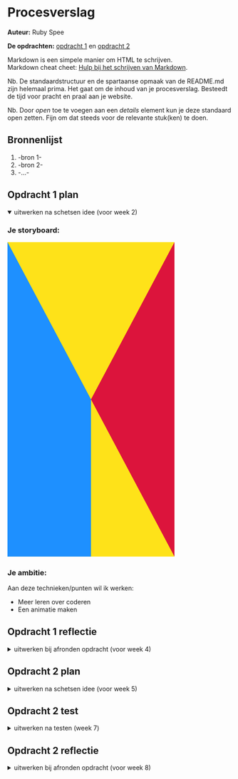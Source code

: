 # Procesverslag
**Auteur:** Ruby Spee

**De opdrachten:** [opdracht 1](opdracht1/index.html) en [opdracht 2](opdracht2/index.html)


Markdown is een simpele manier om HTML te schrijven.  
Markdown cheat cheet: [Hulp bij het schrijven van Markdown](https://github.com/adam-p/markdown-here/wiki/Markdown-Cheatsheet).

Nb. De standaardstructuur en de spartaanse opmaak van de README.md zijn helemaal prima. Het gaat om de inhoud van je procesverslag. Besteedt de tijd voor pracht en praal aan je website.

Nb. Door *open* toe te voegen aan een *details* element kun je deze standaard open zetten. Fijn om dat steeds voor de relevante stuk(ken) te doen.



## Bronnenlijst
  1. -bron 1-
  2. -bron 2-
  3. -...-



## Opdracht 1 plan

<details open>
  <summary>uitwerken na schetsen idee (voor week 2)</summary>


  ### Je storyboard:
  <img src="readme-images/dummy-plaatje.svg" width="375px" alt="storyboard voor opdracht 1">


  ### Je ambitie: 
  Aan deze technieken/punten wil ik werken:
  - Meer leren over coderen
  - Een animatie maken
 
</details>



## Opdracht 1 reflectie

<details>
  <summary>uitwerken bij afronden opdracht (voor week 4)</summary>


  ### Je uitkomst - karakteristiek screenshot(s):
  <img src="readme-images/dummy-plaatje.svg" width="375px" alt="uitomst opdracht 1">


  ### Dit ging goed/Heb ik geleerd: 
  In het begin ging het nou niet echt heel goed, wist niet echt hoe en wat ik moest doen. Maar na de laatste les (18e) kreeg ik opeens ideeën en het coderen ging opeens goed en had er echt weer zin in. Ik heb eigenlijk van alles wat we moesten doen geleerd. Ik had namelijk nog nooit een animatie gemaakt (geen grote animatie. Wel is een keer iets kleins gemaakt), dus dat was helemaal nieuw voor me en vond ik ook leuk om te leren. Het werken met ::before en ::after was helemaal nieuw voor mij. In begin wist ik totaal niet hoe ik die twee dingen moest gebruiken, maar opeens kreeg ik het door en gingen alles eigenlijk best goed. Ook heb ik geleerd hoe je iets kan maken met html/css ZONDER classes te gebruiken. Normaal gebruikte ik overal classes voor, maar nu ik heb geleerd wat ::before en ::after is, ga ik in de toekomst wel minder classes gebruiken.


  ### Dit was lastig/Is niet gelukt:
  In het begin van de opdracht lukte bijna niks, maar gelukkig richting het einde ging alles opeens goed en is er niet echt iets wat niet gelukt is. Heb wel een paar dingen die ik had willen doen als ik langer de tijd had, maar heb wel gewoon mijn idee uitgewerkt en het werkt, daar ben ik heel blij mee. Ook ben ik op zich wel blij met het eindresultaat en dat alles werkt (na heel veel frustratie), maar ik had misschien wel wat 'moeilijkere' animaties willen maken. Wat me ook niet is gelukt is, is de animatie responsive maken. Op een gegeven moment werkte alles en zag alles er goed uit en wilde dat eigenlijk niet 'verpesten' met het responsive maken. Het was een deel van de opdracht, maar was eigenlijk al heel blij dat ik de animatie had gemaakt en dat het werkte.
</details>



## Opdracht 2 plan

<details>
  <summary>uitwerken na schetsen idee (voor week 5)</summary>


  ### Je ontwerp:
  <img src="readme-images/dummy-plaatje.svg" width="375px" alt="ontwerp opdracht 2">


  ### Je ambitie: 
  Aan deze technieken/punten wil ik werken:
  - Wat complexere html/css/script leren
  
</details>



## Opdracht 2 test

<details>
  <summary>uitwerken na testen (week 7)</summary>

  Neem minimaal 5 bevindingen op:
  - Ik kon nog wel even kijken naar iets van een pop-up of opslaan optie
  - Ik had alleen een button voor darkmode. Ik kon nog wel ervoor zorgen dat dat ook met je instellingen kon
  - 



  ### Bevinding 1:
  Omschrijving van wat er nog niet orde was (tekst en afbeeding(en)).

  #### oplossing:
  Beschrijving hoe je het hebt hebt opgelost of als het niet gelukt is hoe je het zou oplossen (tekst en afbeeding(en)).



  ### Bevinding 2:
  Omschrijving van wat er nog niet orde was (tekst en afbeeding(en)).

  #### oplossing:
  Beschrijving hoe je het hebt hebt opgelost of als het niet gelukt is hoe je het zou oplossen (tekst en afbeeding(en)).



  ### Bevinding 3:
  ...
</details>



## Opdracht 2 reflectie

<details>
  <summary>uitwerken bij afronden opdracht (voor week 8)</summary>

  ### Je uitkomst - karakteristiek screenshot(s):
  <img src="readme-images/dummy-plaatje.svg" width="375px" alt="uitkomst opdracht 2">


  ### Dit ging goed/Heb ik geleerd: 
  Korte omschrijving met plaatje(s)

  <img src="readme-images/dummy-plaatje.svg" width="375px" alt="top">


  ### Dit was lastig/Is niet gelukt:
  Korte omschrijving met plaatje(s)

  <img src="readme-images/dummy-plaatje.svg" width="375px" alt="bummer">
</details>
